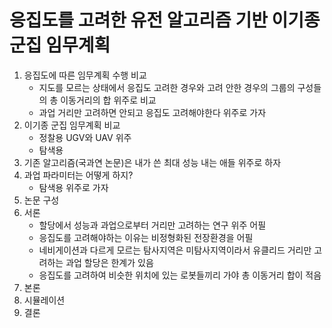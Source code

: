 # 응집도를 고려한 유전 알고리즘 기반 이기종 군집 임무계획
1. 응집도에 따른 임무계획 수행 비교
    - 지도를 모르는 상태에서 응집도 고려한 경우와 고려 안한 경우의 그룹의 구성들의 총 이동거리의 합 위주로 비교
    - 과업 거리만 고려하면 안되고 응집도 고려해야한다 위주로 가자
2. 이기종 군집 임무계획 비교
    - 정찰용 UGV와 UAV 위주
    - 탐색용
3. 기존 알고리즘(국과연 논문)은 내가 쓴 최대 성능 내는 애들 위주로 하자
4. 과업 파라미터는 어떻게 하지?
    - 탐색용 위주로 가자
5. 논문 구성
  1. 서론
      - 할당에서 성능과 과업으로부터 거리만 고려하는 연구 위주 어필
      - 응집도를 고려해야하는 이유는 비정형화된 전장환경을 어필
      - 네비게이션과 다르게 모르는 탐사지역은 미탐사지역이라서 유클리드 거리만 고려하는 과업 할당은 한계가 있음
      - 응집도를 고려하여 비슷한 위치에 있는 로봇들끼리 가야 총 이동거리 합이 적음
  3. 본론
  4. 시뮬레이션
  6. 결론
